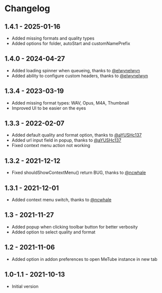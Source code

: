# Changelog

## 1.4.1 - 2025-01-16
- Added missing formats and quality types
- Added options for folder, autoStart and customNamePrefix

## 1.4.0 - 2024-04-27
- Added loading spinner when queueing, thanks to [@elwynelwyn](https://github.com/elwynelwyn)
- Added ability to configure custom headers, thanks to [@elwynelwyn](https://github.com/elwynelwyn)

## 1.3.4 - 2023-03-19

- Added missing format types: WAV, Opus, M4A, Thumbnail
- Improved UI to be easier on the eyes

## 1.3.3 - 2022-02-07

- Added default quality and format option, thanks to [@aYUSHc137](https://github.com/ayushc137)
- Added url input field in popup, thanks to [@aYUSHc137](https://github.com/ayushc137)
- Fixed context menu action not working

## 1.3.2 - 2021-12-12

- Fixed shouldShowContextMenu() return BUG, thanks to [@ncwhale](https://github.com/ncwhale)

## 1.3.1 - 2021-12-01

- Added context menu switch, thanks to [@ncwhale](https://github.com/ncwhale)
 
## 1.3 - 2021-11-27

- Added popup when clicking toolbar button for better verbosity
- Added option to select quality and format

## 1.2 - 2021-11-06

- Added option in addon preferences to open MeTube instance in new tab

## 1.0-1.1 - 2021-10-13

- Initial version
